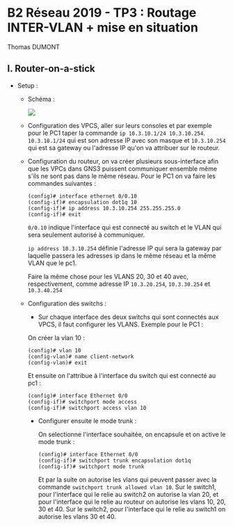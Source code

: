 # B2 Réseau 2019 - TP3 : Routage INTER-VLAN + mise en situation
Thomas DUMONT

## I. Router-on-a-stick

* Setup :

    * Schéma :

        ![](https://image.noelshack.com/fichiers/2019/44/7/1572813961-schema-part1.png)

    * Configuration des VPCS, aller sur leurs consoles et par exemple pour le PC1 taper la commande ``ip 10.3.10.1/24 10.3.10.254``. ``10.3.10.1/24`` qui est son adresse IP avec son masque et ``10.3.10.254`` qui est sa gateway ou l'adresse IP qu'on va attribuer sur le routeur.

    * Configuration du routeur, on va créer plusieurs sous-interface afin que les VPCs dans GNS3 puissent communiquer ensemble même s'ils ne sont pas dans le même réseau. Pour le PC1 on va faire les commandes suivantes :

        ```
        (config)# interface ethernet 0/0.10
        (config-if)# encapsulation dot1q 10
        (config-if)# ip address 10.3.10.254 255.255.255.0
        (config-if)# exit
        ```

        ``0/0.10`` indique l'interface qui est connecté au switch et le VLAN qui sera seulement autorisé à communiquer.

        ``ip address 10.3.10.254`` définie l'adresse IP qui sera la gateway par laquelle passera les adresses ip dans le même réseau et la même VLAN que le pc1.

        Faire la même chose pour les VLANS 20, 30 et 40 avec, respectivement, comme adresse IP ``10.3.20.254``, ``10.3.30.254`` et ``10.3.40.254``

    * Configuration des switchs :

        * Sur chaque interface des deux switchs qui sont connectés aux VPCS, il faut configurer les VLANS. Exemple pour le PC1 :
        
        On créer la vlan 10 :
        ```
        (config)# vlan 10
        (config-vlan)# name client-network
        (config-vlan)# exit
        ```

        Et ensuite on l'attribue à l'interface du switch qui est connecté au pc1 :
        ```
        (config)# interface Ethernet 0/0
        (config-if)# switchport mode access
        (config-if)# switchport access vlan 10
        ```

        * Configurer ensuite le mode trunk :

            On selectionne l'interface souhaitée, on encapsule et on active le mode trunk :
            ```
            (config)# interface Ethernet 0/0
            (config-if)# switchport trunk encapsulation dot1q
            (config-if)# switchport mode trunk
            ```

            Et par la suite on autorise les vlans qui peuvent passer avec la commande ``switchport trunk allowed vlan 10``. Sur le switch1, pour l'interface qui le relie au switch2 on autorise la vlan 20, et pour l'interface qui le relie au routeur on autorise les vlans 10, 20, 30 et 40. Sur le switch2, pour l'interface qui le relie au switch1 on autorise les vlans 30 et 40.